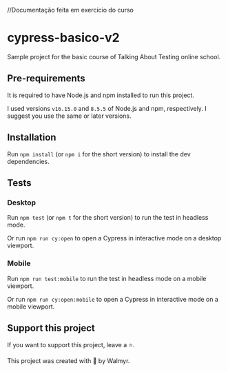 
//Documentação feita em exercício do curso

# cypress-basico-v2

Sample project for the basic course of Talking About Testing online school.

## Pre-requirements

It is required to have Node.js and npm installed to run this project.

I used versions `v16.15.0` and `8.5.5` of Node.js and npm, respectively. I suggest you use the same or later versions.

## Installation

Run `npm install` (or `npm i` for the short version) to install the dev dependencies.

## Tests

### Desktop

Run `npm test` (or `npm t` for the short version) to run the test in headless mode.

Or run `npm run cy:open` to open a Cypress in interactive mode on a desktop viewport.

### Mobile

Run `npm run test:mobile` to run the test in headless mode on a mobile viewport.

Or run `npm run cy:open:mobile` to open a Cypress in interactive mode on a mobile viewport.

## Support this project

If you want to support this project, leave a ⭐.

This project was created with 💚 by Walmyr.